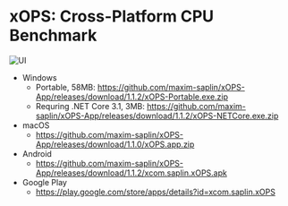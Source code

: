 # xOPS: Cross-Platform CPU Benchmark
![UI](https://github.com/maxim-saplin/xOPS-App/blob/master/Wide_img.png?raw=true)
- Windows
  - Portable, 58MB: https://github.com/maxim-saplin/xOPS-App/releases/download/1.1.2/xOPS-Portable.exe.zip
  - Requring .NET Core 3.1, 3MB: https://github.com/maxim-saplin/xOPS-App/releases/download/1.1.2/xOPS-NETCore.exe.zip
- macOS
  - https://github.com/maxim-saplin/xOPS-App/releases/download/1.1.0/xOPS.app.zip
- Android
  - https://github.com/maxim-saplin/xOPS-App/releases/download/1.1.2/xcom.saplin.xOPS.apk
- Google Play
  - https://play.google.com/store/apps/details?id=xcom.saplin.xOPS
 
